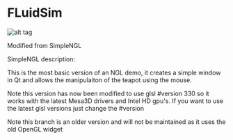 # FLuidSim
![alt tag](http://nccastaff.bournemouth.ac.uk/jmacey/GraphicsLib/Demos/SimpleNGL.png)

Modified from SimpleNGL

SimpleNGL description:

This is the most basic version of an NGL demo, it creates a simple window in Qt and allows
the manipulaiton of the teapot using the mouse.

Note this version has now been modified to use glsl #version 330 so it works with the latest Mesa3D drivers and Intel HD gpu's. If you want to use the latest glsl versions just change the #version

Note this branch is an older version and will not be maintained as it uses the old OpenGL widget 
